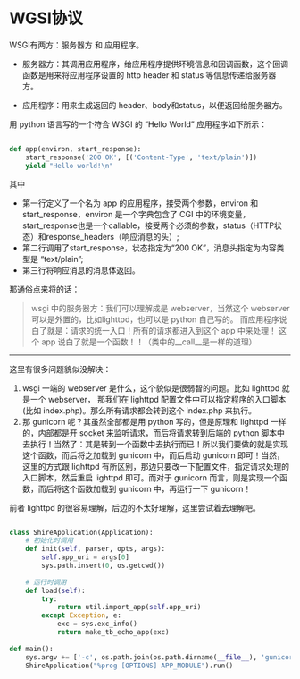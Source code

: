 # WGSI协议

WSGI有两方：服务器方 和 应用程序。

* 服务器方：其调用应用程序，给应用程序提供环境信息和回调函数，这个回调函数是用来将应用程序设置的 http header 和 status 等信息传递给服务器方。

* 应用程序：用来生成返回的 header、body和status，以便返回给服务器方。

用 python 语言写的一个符合 WSGI 的 “Hello World” 应用程序如下所示：

```python

def app(environ, start_response):   
    start_response('200 OK', [('Content-Type', 'text/plain')])   
    yield "Hello world!\n"

```

其中

* 第一行定义了一个名为 app 的应用程序，接受两个参数，environ 和 start\_response，environ 是一个字典包含了 CGI 中的环境变量，start\_response也是一个callable，接受两个必须的参数，status（HTTP状态）和response\_headers（响应消息的头）;
* 第二行调用了start\_response，状态指定为“200 OK”，消息头指定为内容类型是 “text/plain”;
* 第三行将响应消息的消息体返回。

那通俗点来将的话：  

> wsgi 中的服务器方：我们可以理解成是 webserver，当然这个 webserver 可以是外置的，比如lighttpd，也可以是 python 自己写的。
> 而应用程序说白了就是：请求的统一入口！所有的请求都进入到这个 app 中来处理！ 这个 app 说白了就是一个函数！！（类中的__call__是一样的道理）

------------------------------------------------

这里有很多问题貌似没解决：

1. wsgi 一端的 webserver 是什么，这个貌似是很弱智的问题。比如 lighttpd 就是一个 webserver， 那我们在 lighttpd 配置文件中可以指定程序的入口脚本(比如 index.php)。那么所有请求都会转到这个 index.php 来执行。  
2. 那 gunicorn 呢？其虽然全部都是用 python 写的，但是原理和 lighttpd 一样的，内部都是开 socket 来监听请求，而后将请求转到后端的 python 脚本中去执行！当然了：其是转到一个函数中去执行而已！所以我们要做的就是实现这个函数，而后将之加载到 gunicorn 中，而后启动 gunicorn 即可！当然，这里的方式跟 lighttpd 有所区别，那边只要改一下配置文件，指定请求处理的入口脚本，然后重启 lighttpd 即可。而对于 gunicorn 而言，则是实现一个函数，而后将这个函数加载到 gunicorn 中，再运行一下 gunicorn！

前者 lighttpd 的很容易理解，后边的不太好理解，这里尝试着去理解吧。

```python

class ShireApplication(Application):
    # 初始化时调用
    def init(self, parser, opts, args):
        self.app_uri = args[0]
        sys.path.insert(0, os.getcwd())
 
    # 运行时调用
    def load(self):
        try:
            return util.import_app(self.app_uri)
        except Exception, e:
            exc = sys.exc_info()
            return make_tb_echo_app(exc)
 
def main():
    sys.argv += ['-c', os.path.join(os.path.dirname(__file__), 'gunicorn_config.py'), 'douban_wsgi',]
    ShireApplication("%prog [OPTIONS] APP_MODULE").run()

```
